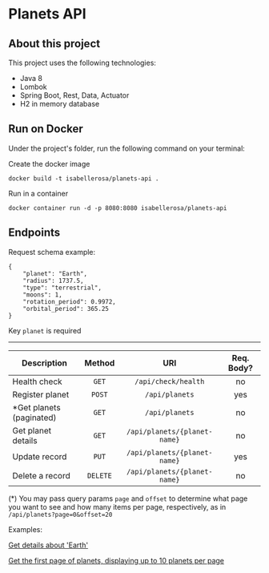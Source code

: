 # Planets API 

## About this project
This project uses the following technologies:
- Java 8
- Lombok
- Spring Boot, Rest, Data, Actuator
- H2 in memory database

## Run on Docker
Under the project's folder, run the following command on your terminal:

Create the docker image
```
docker build -t isabellerosa/planets-api .
```

Run in a container
```
docker container run -d -p 8080:8080 isabellerosa/planets-api
```

## Endpoints

Request schema example:
```
{
    "planet": "Earth",
    "radius": 1737.5,
    "type": "terrestrial",
    "moons": 1,
    "rotation_period": 0.9972,
    "orbital_period": 365.25
}
```
Key `planet` is required

---

| Description   | Method | URI | Req. Body? |
| ------ |:------:| :---:| :---: |
| Health check | `GET` | `/api/check/health` | no |
| Register planet | `POST` | `/api/planets` | yes |
| *Get planets (paginated) | `GET` | `/api/planets` | no |
| Get planet details  | `GET` | `/api/planets/{planet-name}` | no |
| Update record | `PUT` | `/api/planets/{planet-name}` | yes |
| Delete a record | `DELETE` | `/api/planets/{planet-name}` | no |
(*) You may pass query params `page` and `offset` to determine what page you want to see and how many items per page, respectively, as in `/api/planets?page=0&offset=20`


Examples:

[Get details about 'Earth'](http://192.168.99.100:8080/api/planets/Earth)

[Get the first page of planets, displaying up to 10 planets per page](http://localhost:8080/api/planets?offset=10)

 
    




